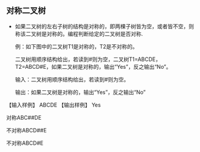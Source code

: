 ## 对称二叉树
- 如果二叉树的左右子树的结构是对称的，即两棵子树皆为空，或者皆不空，则称该二叉树是对称的。编程判断给定的二叉树是否对称.
  
  例：如下图中的二叉树T1是对称的，T2是不对称的。



  二叉树用顺序结构给出，若读到#则为空，二叉树T1=ABCDE，T2=ABCD#E，如果二叉树是对称的，输出“Yes”，反之输出“No”。
  
  输入：二叉树用顺序结构给出，若读到#则为空。
  
  输出：如果二叉树是对称的，输出“Yes”，反之输出“No”
  
 【输入样例】
    ABCDE 
 【输出样例】 
    Yes 

  对称ABC##DE
  
  不对称ABCD##E
  
  不对称ABCD#E
 

